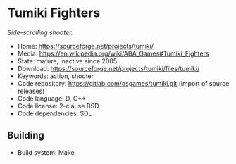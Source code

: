 # Tumiki Fighters

_Side-scrolling shooter._

- Home: https://sourceforge.net/projects/tumiki/
- Media: https://en.wikipedia.org/wiki/ABA_Games#Tumiki_Fighters
- State: mature, inactive since 2005
- Download: https://sourceforge.net/projects/tumiki/files/tumiki/
- Keywords: action, shooter
- Code repository: https://gitlab.com/osgames/tumiki.git (import of source releases)
- Code language: D, C++
- Code license: 2-clause BSD
- Code dependencies: SDL

## Building

- Build system: Make
